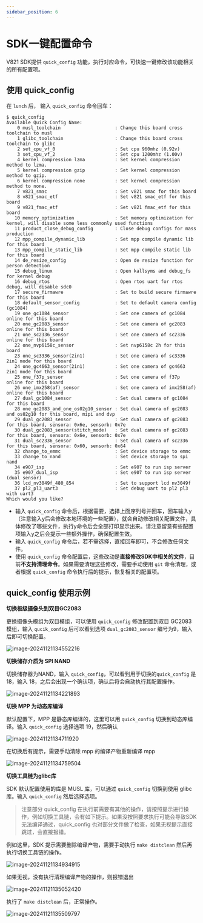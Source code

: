```yaml
---
sidebar_position: 6
---
```

# SDK一键配置命令

V821 SDK提供 `quick_config` 功能，执行对应命令，可快速一键修改该功能相关的所有配置项。

## 使用 quick_config

在 `lunch` 后， 输入 `quick_config` 命令回车：

```text
$ quick_config
Available Quick Config Name:
    0 musl_toolchain                    : Change this board cross toolchain to musl
    1 glibc_toolchain                   : Change this board cross toolchain to glibc
    2 set_cpu_vf_0                      : Set cpu 960mhz (0.92v)
    3 set_cpu_vf_2                      : Set cpu 1200mhz (1.00v)
    4 kernel compression lzma           : Set kernel compression method to lzma.
    5 kernel compression gzip           : Set kernel compression method to gzip.
    6 kernel compression none           : Set kernel compression method to none.
    7 v821_smac                         : Set v821 smac for this board
    8 v821_smac_etf                     : Set v821 smac_etf for this board
    9 v821_fmac_etf                     : Set v821 fmac_etf for this board
   10 memory_optimization               : Set memory optimization for kernel, will disable some less commonly used functions
   11 product_close_debug_config        : Close debug configs for mass production
   12 mpp_compile_dynamic_lib           : Set mpp compile dynamic lib for this board
   13 mpp_compile_static_lib            : Set mpp compile static lib for this board
   14 de_resize_config                  : Open de resize function for person detection
   15 debug_linux                       : Open kallsyms and debug_fs for kernel debug
   16 debug_rtos                        : Open rtos uart for rtos debug, will disable sdc0
   17 secure_firmawre                   : Set to build secure firmawre for this board
   18 default_sensor_config             : Set to default camera config (gc1084)
   19 one_gc1084_sensor                 : Set one camera of gc1084 online for this board
   20 one_gc2083_sensor                 : Set one camera of gc2083 online for this board
   21 one_sc2336_sensor                 : Set one camera of sc2336 online for this board
   22 one_nvp6158c_sensor               : Set nvp6158c 2h for this board
   23 one_sc3336_sensor(2in1)           : Set one camera of sc3336 2in1 mode for this board
   24 one_gc4663_sensor(2in1)           : Set one camera of gc4663 2in1 mode for this board
   25 one_f37p_sensor                   : Set one camera of f37p online for this board
   26 one_imx258(af)_sensor             : Set one camera of imx258(af) online for this board
   27 dual_gc1084_sensor                : Set dual camera of gc1084 for this board
   28 one_gc2083_and_one_os02g10_sensor : Set dual camera of gc2083 and os02g10 for this board, mipi and dvp
   29 dual_gc2083_sensor                : Set dual camera of gc2083 for this board, sensora: 0x6e, sensorb: 0x7e
   30 dual_gc2083_sensor(stitch_mode)   : Set dual camera of gc2083 for this board, sensora: 0x6e, sensorb: 0x7e
   31 dual_sc2336_sensor                : Set dual camera of sc2336 for this board, sensora: 0x60, sensorb: 0x64
   32 change_to_emmc                    : Set device storage to emmc
   33 change_to_nand                    : Set device storage to spi nand
   34 e907_isp                          : Set e907 to run isp server
   35 e907_dual_isp                     : Set e907 to run isp server (dual sensor)
   36 lcd_nv3049f_480_854               : Set to support lcd nv3049f
   37 pl2_pl3_uart3                     : Set debug uart to pl2 pl3 with uart3
Which would you like?
```



- 输入 `quick_config` 命令后，根据需要，选择上面序列号并回车，回车输入y（注意输入y后会修改本地环境的一些配置），就会自动修改相关配置文件，具体修改了哪些文件，执行y命令后会全部打印显示出来。请注意留意有些配置项输入y之后会提示一些额外操作，确保配置生效。
- 输入 `quick_config` 命令后，若不需选择，直接回车即可，不会修改任何文件。
- 使用 `quick_config` 命令配置后，这些改动是**直接修改SDK中相关的文件**，目前**不支持清理命令**。如果需要清理这些修改，需要手动使用 `git` 命令清理，或者根据 `quick_config` 命令执行后的提示，恢复相关的配置项。

## quick_config 使用示例

**切换板级摄像头到双目GC2083**

更换摄像头模组为双目模组，可以使用 `quick_config` 修改配置到双目 GC2083 模组，输入 `qucik_config` 后可以看到选项 `dual_gc2083_sensor` 编号为9，输入后即可切换配置。

![image-20241121134552216](images/image-20241121134552216-4e04570b79ce17bbcb056655395e6e4f.png)

**切换储存介质为 SPI NAND**

切换储存器为NAND，输入 `quick_config`，可以看到用于切换的`quick_config` 是18，输入 18，之后会出现一个确认项，确认后将会自动执行其配置操作。

![image-20241121134221893](images/image-20241121134221893-492e69317700766f3957d5ad12c9c368.png)

**切换 MPP 为动态库编译**

默认配置下，MPP 是静态库编译的，这里可以用 `quick_config` 切换到动态库编译。输入 `quick_config` 选择选项 19，然后确认

![image-20241121134711920](images/image-20241121134711920-7f2e7039cdb0d024352dfd806bbe839c.png)

在切换后有提示，需要手动清除 mpp 的编译产物重新编译 mpp

![image-20241121134759504](images/image-20241121134759504-d1cfa4efe2a6bd167153e3485f72d29a.png)

**切换工具链为glibc库**

SDK 默认配置使用的库是 MUSL 库，可以通过 `quick_config` 切换到使用 glibc 库。输入 `quick_config` 然后选择选项。

> 注意部分 quick_config 在执行前需要有其他的操作，请按照提示进行操作，例如切换工具链，会有如下提示。如果没按照要求执行可能会导致SDK无法编译通过，quick_config 也对部分文件做了检查，如果无视提示直接跳过，会直接报错。

例如这里，SDK 提示需要删除编译产物，需要手动执行 `make distclean` 然后再执行切换工具链的操作。

![image-20241121134934915](images/image-20241121134934915-18c4c74cbf162a57ece633820f115a4b.png)

如果无视，没有执行清理编译产物的操作，则报错退出

![image-20241121135052420](images/image-20241121135052420-e14c8795a2ee9946bf25453f04cecae4.png)

执行了 `make distclean` 后，正常操作。

![image-20241121135509797](images/image-20241121135509797-4fce1d86c0b019ff6d9a5b249170aea2.png)